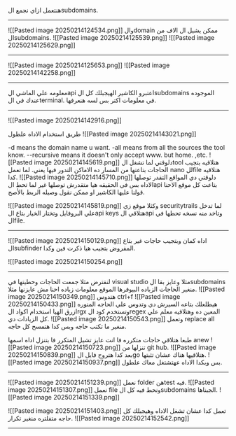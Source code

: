 هنتعمل ازاي نجمع الsubdomains.

--------------------------------------------------------------------------------
![[Pasted image 20250214124534.png]]
والdomain ممكن يشيل ال الاف من الsubdomains.
![[Pasted image 20250214125539.png]]
![[Pasted image 20250214125629.png]]

-----------------------------------------------------------
![[Pasted image 20250214125653.png]]
![[Pasted image 20250214142258.png]]

--------------------------------------------------------------------------------
معلومه علي الماشي الapi اعتبرو الكاشير الهيجبلك كل الsubdomains الموجوده عندك في الterminal.
في معلومات اكتر بس لسه هنعرفها.

--------------------------------------------------------------------------------
![[Pasted image 20250214142916.png]]

طريق استخدام الاداه علطول
![[Pasted image 20250214143021.png]]

-d means the domain name u want.
-all means from all the sources the tool know.
--recursive means it doesn't only accept www. but home. ,etc. 
![[Pasted image 20250214145619.png]]
دلوقتي لما تشغل الtool هتلاقيه بتجيب الحاجات بتاعتها من المسار ده الاماكن التدور فيها يعني.
لما تعمل nano للfile هتلاقيه كدا.
![[Pasted image 20250214145710.png]]
دلوقتي دي المواقع التقدر توصلها الاداه بس في الحقيقه هيا متقدرش توصلها غير لما تحط الapi بتاعت كل موقع الاحنا قولنا عليها الكاشير او ممكن نقول وصيله الربط بالأصح.

![[Pasted image 20250214145819.png]]
وكثلا موقع زي securitytrails لما تدخل علي البروفايل وتختار الخيار بتاع الapi keys هتلاقي الapi وتاخد منه نسخه تحطها في الfile.

--------------------------------------------------------------------------------
![[Pasted image 20250214150129.png]]
اداه كمان وبتجيب حاجات غير بتاع الsubfinder المفروض بتجيب هيا ذكرت فين وكدا.

![[Pasted image 20250214150254.png]]

--------------------------------------------------------------------------------
لنفترض مثلا جمعت الحاجات وحطيتها في visual studio مثلا وعايز بقا الsubdomains منغير الحاجات الزياده البيوفرها الموقع معلومات زياده احنا مش عايزنها مثلا.
![[Pasted image 20250214150349.png]]
هتدوس ctrl+f 
![[Pasted image 20250214150433.png]]
هيطلعلك بتاعه السيرش دي وتدوس علي الحاجه المنوره ازرق الهيا استخدام اكواد الrgx وتستخدم كود الregex المعين ده وهتلاقيه معلم علي كل الزيادات دي.
![[Pasted image 20250214150543.png]]
وتعمل replace all منغير ما تكتب حاجه وبس كدا هتمسح كل حاجه.

طبعا هتلاقي حاجات متكرره فا انت عايز تشيل المتكرر فا بتنزل اداه اسمها anew 
![[Pasted image 20250214150723.png]]
تنزلها من git hub.
![[Pasted image 20250214150839.png]]
بعد كدا هتروح فايل الgo هتلاقيها هناك عشان تثبتها.
![[Pasted image 20250214150937.png]]
بس وبكدا الاداه عهتشتغل معاك علطول.


---------------------------------------------------------------------------------
![[Pasted image 20250214151239.png]]
نعمل folder هنtest فيه.
![[Pasted image 20250214151307.png]]
نعمل file ونحط فيه كل الsubdomains الجبناها.
![[Pasted image 20250214151339.png]]

![[Pasted image 20250214151403.png]]
تعمل كدا عشان تشغل الاداه وهيجبلك كل حاجه متفلتره منغير تكرار.
![[Pasted image 20250214152542.png]]

--------------------------------------------------------------------------------
